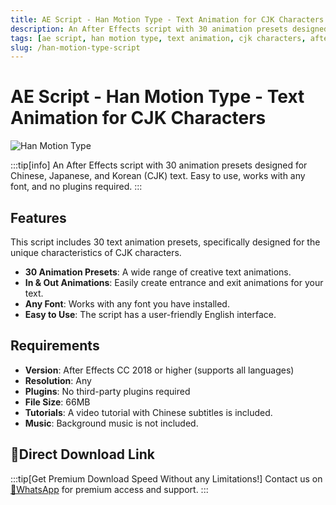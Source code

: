 ```yaml
---
title: AE Script - Han Motion Type - Text Animation for CJK Characters
description: An After Effects script with 30 animation presets designed for Chinese, Japanese, and Korean (CJK) text. Easy to use, works with any font, and no plugins required.
tags: [ae script, han motion type, text animation, cjk characters, after effects, chinese text, japanese text, korean text]
slug: /han-motion-type-script
---
```


<!--First Part-This is Title -->
# AE Script - Han Motion Type - Text Animation for CJK Characters

<!--Second Part-This is First Banner -->
![Han Motion Type](/img/han-motion-type.jpg)

:::tip[info]
An After Effects script with 30 animation presets designed for Chinese, Japanese, and Korean (CJK) text. Easy to use, works with any font, and no plugins required.
:::

## Features

This script includes 30 text animation presets, specifically designed for the unique characteristics of CJK characters.

- **30 Animation Presets**: A wide range of creative text animations.
- **In & Out Animations**: Easily create entrance and exit animations for your text.
- **Any Font**: Works with any font you have installed.
- **Easy to Use**: The script has a user-friendly English interface.

## Requirements

- **Version**: After Effects CC 2018 or higher (supports all languages)
- **Resolution**: Any
- **Plugins**: No third-party plugins required
- **File Size**: 66MB
- **Tutorials**: A video tutorial with Chinese subtitles is included.
- **Music**: Background music is not included.

<!-- The Last Part-Download -->
## 🚀Direct Download Link
:::tip[Get Premium Download Speed Without any Limitations!]
Contact us on [💬WhatsApp](https://wa.me/+8613237610083) for premium  access and support.
:::